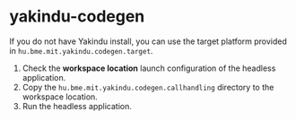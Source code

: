 # yakindu-codegen

If you do not have Yakindu install, you can use the target platform provided in `hu.bme.mit.yakindu.codegen.target`.

1. Check the **workspace location** launch configuration of the headless application.
2. Copy the `hu.bme.mit.yakindu.codegen.callhandling` directory to the workspace location.
3. Run the headless application.
